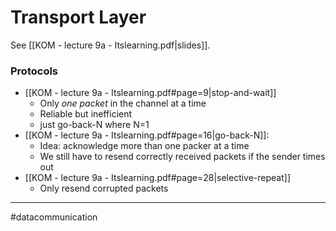 # Transport Layer
See [[KOM - lecture 9a - Itslearning.pdf|slides]].

### Protocols
- [[KOM - lecture 9a - Itslearning.pdf#page=9|stop-and-wait]]
	- Only *one packet* in the channel at a time
	- Reliable but inefficient
	- just go-back-N where N=1
- [[KOM - lecture 9a - Itslearning.pdf#page=16|go-back-N]]:
	- Idea: acknowledge more than one packer at a time
	- We still have to resend correctly received packets if the sender times out
- [[KOM - lecture 9a - Itslearning.pdf#page=28|selective-repeat]]
	- Only resend corrupted packets


---
#datacommunication
